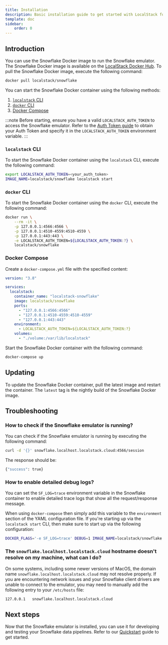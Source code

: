 ```yaml
---
title: Installation
description: Basic installation guide to get started with LocalStack for Snowflake.
template: doc
sidebar:
    order: 0
---
```


## Introduction

You can use the Snowflake Docker image to run the Snowflake emulator.
The Snowflake Docker image is available on the [LocalStack Docker Hub](https://hub.docker.com/r/localstack/snowflake).
To pull the Snowflake Docker image, execute the following command:

```bash
docker pull localstack/snowflake
```

You can start the Snowflake Docker container using the following methods:

1. [`localstack` CLI](/snowflake/getting-started/#localstack-cli)
2. [`docker` CLI](https://docs.docker.com/get-docker/)
2. [Docker Compose](https://docs.docker.com/compose/install/)

:::note
Before starting, ensure you have a valid `LOCALSTACK_AUTH_TOKEN` to access the Snowflake emulator. Refer to the [Auth Token guide](https://docs.localstack.cloud/getting-started/auth-token/) to obtain your Auth Token and specify it in the `LOCALSTACK_AUTH_TOKEN` environment variable.
:::

### `localstack` CLI

To start the Snowflake Docker container using the `localstack` CLI, execute the following command:

```bash
export LOCALSTACK_AUTH_TOKEN=<your_auth_token>
IMAGE_NAME=localstack/snowflake localstack start
```

### `docker` CLI

To start the Snowflake Docker container using the `docker` CLI, execute the following command:

```bash showLineNumbers
docker run \
    --rm -it \
    -p 127.0.0.1:4566:4566 \
    -p 127.0.0.1:4510-4559:4510-4559 \
    -p 127.0.0.1:443:443 \
    -e LOCALSTACK_AUTH_TOKEN=${LOCALSTACK_AUTH_TOKEN:?} \
    localstack/snowflake
```

### Docker Compose

Create a `docker-compose.yml` file with the specified content:

```yaml showLineNumbers
version: "3.8"

services:
  localstack:
    container_name: "localstack-snowflake"
    image: localstack/snowflake
    ports:
      - "127.0.0.1:4566:4566"
      - "127.0.0.1:4510-4559:4510-4559"
      - "127.0.0.1:443:443"
    environment:
      - LOCALSTACK_AUTH_TOKEN=${LOCALSTACK_AUTH_TOKEN:?}
    volumes:
      - "./volume:/var/lib/localstack"
```

Start the Snowflake Docker container with the following command:

```bash
docker-compose up
```

## Updating

To update the Snowflake Docker container, pull the latest image and restart the container. The `latest` tag is the nightly build of the Snowflake Docker image.

## Troubleshooting

### How to check if the Snowflake emulator is running?

You can check if the Snowflake emulator is running by executing the following command:

```bash
curl -d '{}' snowflake.localhost.localstack.cloud:4566/session
```

The response should be:

```bash
{"success": true}
```

### How to enable detailed debug logs?

You can set the `SF_LOG=trace` environment variable in the Snowflake container to enable detailed trace logs that show all the request/response message.

When using `docker-compose` then simply add this variable to the `environment` section of the YAML configuration file.
If you're starting up via the `localstack start` CLI, then make sure to start up via the following configuration: 

```bash
DOCKER_FLAGS='-e SF_LOG=trace' DEBUG=1 IMAGE_NAME=localstack/snowflake localstack start
```

### The `snowflake.localhost.localstack.cloud` hostname doesn't resolve on my machine, what can I do?

On some systems, including some newer versions of MacOS, the domain name `snowflake.localhost.localstack.cloud` may not resolve properly.
If you are encountering network issues and your Snowflake client drivers are unable to connect to the emulator, you may need to manually add the following entry to your `/etc/hosts` file:

```bash
127.0.0.1	snowflake.localhost.localstack.cloud
```

## Next steps

Now that the Snowflake emulator is installed, you can use it for developing and testing your Snowflake data pipelines. Refer to our [Quickstart](/snowflake/getting-started/quickstart/) guide to get started.
